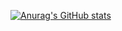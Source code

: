 
[![Anurag's GitHub stats](https://github-readme-stats.vercel.app/api?username=dolorursi)](https://github.com/anuraghazra/github-readme-stats)
